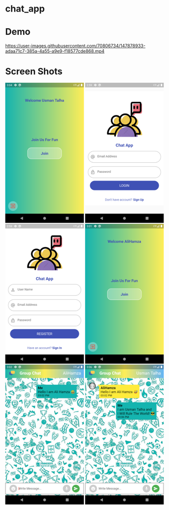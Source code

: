 # chat_app

# Demo
https://user-images.githubusercontent.com/70806734/147878933-adaa71c7-385a-4a55-a9e9-f18577cde868.mp4

# Screen Shots

<span>
<img src="screen_shots/1.png" width="250">
<img src="screen_shots/2.png" width="250">
<img src="screen_shots/3.png" width="250">
<span/>
<span>
<img src="screen_shots/4.png" width="250">
<img src="screen_shots/5.png" width="250">
<img src="screen_shots/6.png" width="250">
<span/>

